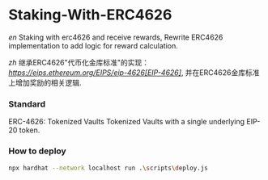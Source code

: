 # Staking-With-ERC4626

*en* 
Staking with erc4626 and receive rewards, Rewrite ERC4626 implementation to add logic for reward calculation.<br> 

*zh* 
继承ERC4626"代币化金库标准"的实现：*https://eips.ethereum.org/EIPS/eip-4626[EIP-4626]*,
并在ERC4626金库标准上增加奖励的相关逻辑.

### Standard
ERC-4626: Tokenized Vaults Tokenized Vaults with a single underlying EIP-20 token.


### How to deploy

```sh
npx hardhat --network localhost run .\scripts\deploy.js 
```